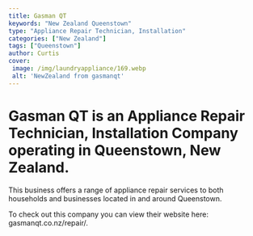```yaml
---
title: Gasman QT
keywords: "New Zealand Queenstown"
type: "Appliance Repair Technician, Installation"
categories: ["New Zealand"]
tags: ["Queenstown"]
author: Curtis
cover:
 image: /img/laundryappliance/169.webp
 alt: 'NewZealand from gasmanqt'
---
```


# Gasman QT is an Appliance Repair Technician, Installation Company operating in Queenstown, New Zealand.

This business offers a range of appliance repair services to both households and businesses located in and around Queenstown.



To check out this company you can view their website here: gasmanqt.co.nz/repair/.
